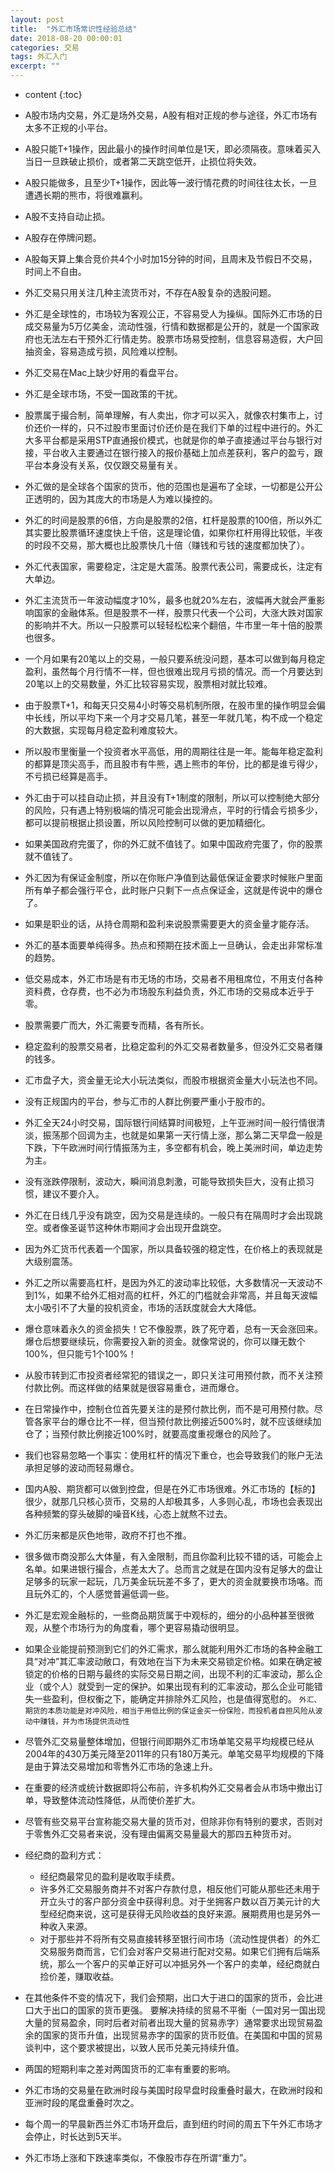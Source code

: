 ```yaml
---
layout: post
title:  "外汇市场常识性经验总结"
date: 2018-08-20 00:00:01
categories: 交易
tags: 外汇入门
excerpt: ""
---
```


* content
{:toc}


* A股市场内交易，外汇是场外交易，A股有相对正规的参与途径，外汇市场有太多不正规的小平台。

* A股只能T+1操作，因此最小的操作时间单位是1天，即必须隔夜。意味着买入当日一旦跌破止损价，或者第二天跳空低开，止损位将失效。

* A股只能做多，且至少T+1操作，因此等一波行情花费的时间往往太长，一旦遭遇长期的熊市，将很难赢利。

* A股不支持自动止损。

* A股存在停牌问题。

* A股每天算上集合竞价共4个小时加15分钟的时间，且周末及节假日不交易，时间上不自由。

* 外汇交易只用关注几种主流货币对，不存在A股复杂的选股问题。

* 外汇是全球性的，市场较为客观公正，不容易受人为操纵。国际外汇市场的日成交易量为5万亿美金，流动性强，行情和数据都是公开的，就是一个国家政府也无法左右干预外汇行情走势。股票市场易受控制，信息容易造假，大户回抽资金，容易造成亏损，风险难以控制。

* 外汇交易在Mac上缺少好用的看盘平台。

* 外汇是全球市场，不受一国政策的干扰。

* 股票属于撮合制，简单理解，有人卖出，你才可以买入，就像农村集市上，讨价还价一样的，只不过股市里面讨价还价是在我们下单的过程中进行的。外汇大多平台都是采用STP直通报价模式，也就是你的单子直接通过平台与银行对接，平台收入主要通过在银行接入的报价基础上加点差获利，客户的盈亏，跟平台本身没有关系，仅仅跟交易量有关。

* 外汇做的是全球各个国家的货币，他的范围也是遍布了全球，一切都是公开公正透明的，因为其庞大的市场是人为难以操控的。

* 外汇的时间是股票的6倍，方向是股票的2倍，杠杆是股票的100倍，所以外汇其实要比股票循环速度快上千倍，这是理论值，如果你杠杆用得比较低，半夜的时段不交易，那大概也比股票快几十倍（赚钱和亏钱的速度都加快了）。

* 外汇代表国家，需要稳定，注定是大震荡。股票代表公司，需要成长，注定有大单边。

* 外汇主流货币一年波动幅度才10%，最多也就20%左右，波幅再大就会严重影响国家的金融体系。但是股票不一样，股票只代表一个公司，大涨大跌对国家的影响并不大。所以一只股票可以轻轻松松来个翻倍，牛市里一年十倍的股票也很多。

* 一个月如果有20笔以上的交易，一般只要系统没问题，基本可以做到每月稳定盈利，虽然每个月行情不一样，但也很难出现月亏损的情况。而一个月要达到20笔以上的交易数量，外汇比较容易实现，股票相对就比较难。

* 由于股票T+1，和每天只交易4小时等交易机制所限，在股市里的操作明显会偏中长线，所以平均下来一个月才交易几笔，甚至一年就几笔，构不成一个稳定的大数据，实现每月稳定盈利难度较大。

* 所以股市里衡量一个投资者水平高低，用的周期往往是一年。能每年稳定盈利的都算是顶尖高手，而且股市有牛熊，遇上熊市的年份，比的都是谁亏得少，不亏损已经算是高手。

* 外汇由于可以挂自动止损，并且没有T+1制度的限制，所以可以控制绝大部分的风险，只有遇上特别极端的情况可能会出现滑点，平时的行情会亏损多少，都可以提前根据止损设置，所以风险控制可以做的更加精细化。

* 如果美国政府完蛋了，你的外汇就不值钱了。如果中国政府完蛋了，你的股票就不值钱了。

* 外汇因为有保证金制度，所以在你账户净值到达最低保证金要求时候账户里面所有单子都会强行平仓，此时账户只剩下一点点保证金，这就是传说中的爆仓了。

* 如果是职业的话，从持仓周期和盈利来说股票需要更大的资金量才能存活。

* 外汇的基本面要单纯得多。热点和预期在技术面上一旦确认，会走出非常标准的趋势。

* 低交易成本，外汇市场是有市无场的市场，交易者不用租席位，不用支付各种资料费，仓存费，也不必为市场股东利益负责，外汇市场的交易成本近乎于零。

* 股票需要广而大，外汇需要专而精，各有所长。

* 稳定盈利的股票交易者，比稳定盈利的外汇交易者数量多，但没外汇交易者赚的钱多。

* 汇市盘子大，资金量无论大小玩法类似，而股市根据资金量大小玩法也不同。

* 没有正规国内的平台，参与汇市的人群比例要严重小于股市的。

* 外汇全天24小时交易，国际银行间结算时间极短，上午亚洲时间一般行情很清淡，振荡那个回调为主，也就是如果第一天行情上涨，那么第二天早盘一般是下跌，下午欧洲时间行情振荡为主，多空都有机会，晚上美洲时间，单边走势为主。

* 没有涨跌停限制，波动大，瞬间消息刺激，可能导致损失巨大，没有止损习惯，建议不要介入。

* 外汇在日线几乎没有跳空，因为交易是连续的。一般只有在隔周时才会出现跳空。或者像圣诞节这种休市期间才会出现开盘跳空。

* 因为外汇货币代表着一个国家，所以具备较强的稳定性，在价格上的表现就是大级别震荡。

* 外汇之所以需要高杠杆，是因为外汇的波动率比较低，大多数情况一天波动不到1%，如果不给外汇相对高的杠杆，外汇的门槛就会非常高，并且每天波幅太小吸引不了大量的投机资金，市场的活跃度就会大大降低。

* 爆仓意味着永久的资金损失！它不像股票，跌了死守着，总有一天会涨回来。爆仓后想要继续玩，你需要投入新的资金。就像常说的，你可以赚无数个100%，但只能亏1个100%！

* 从股市转到汇市投资者经常犯的错误之一，即只关注可用预付款，而不关注预付款比例。而这样做的结果就是很容易重仓，进而爆仓。

* 在日常操作中，控制仓位首先要关注的是预付款比例，而不是可用预付款。尽管各家平台的爆仓比不一样，但当预付款比例接近500%时，就不应该继续加仓了；当预付款比例接近100%时，就要高度重视爆仓的风险了。

* 我们也容易忽略一个事实：使用杠杆的情况下重仓，也会导致我们的账户无法承担足够的波动而轻易爆仓。

* 国内A股、期货都可以做到控盘，但是在外汇市场很难。外汇市场的【标的】很少，就那几只核心货币，交易的人却极其多，人多则心乱，市场也会表现出各种频繁的穿头破脚的噪音K线，心态上就熬不过去。

* 外汇历来都是灰色地带，政府不打也不推。

* 很多做市商没那么大体量，有入金限制，而且你盈利比较不错的话，可能会上名单。如果进银行撮合，点差太大了。总而言之就是在国内没有足够大的盘让足够多的玩家一起玩，几万美金玩玩差不多了，更大的资金就要换市场咯。而且玩外汇的，个人感觉普遍低调一些。

* 外汇是宏观金融标的，一些商品期货属于中观标的，细分的小品种甚至很微观，从整个市场行为的角度看，哪个更容易撬动很明显。

* 如果企业能提前预测到它们的外汇需求，那么就能利用外汇市场的各种金融工具“对冲”其汇率波动敞口，有效地在当下为未来交易锁定价格。如果在确定被锁定的价格的日期与最终的实际交易日期之间，出现不利的汇率波动，那么企业（或个人）就受到一定的保护。如果出现有利的汇率波动，那么企业可能错失一些盈利，但权衡之下，能确定并排除外汇风险，也是值得宽慰的。
`外汇、期货的本质功能是对冲风险，相当于用低比例的保证金买一份保险，而投机者自担风险从波动中赚钱，并为市场提供流动性`

* 尽管外汇交易量整体增加，但银行间即期外汇市场单笔交易平均规模已经从2004年的430万美元降至2011年的只有180万美元。单笔交易平均规模的下降是由于算法交易增加和零售外汇市场的急速上升。

* 在重要的经济或统计数据即将公布前，许多机构外汇交易者会从市场中撤出订单，导致整体流动性降低，从而使价差扩大。

* 尽管有些交易平台宣称能交易大量的货币对，但除非你有特别的要求，否则对于零售外汇交易者来说，没有理由偏离交易量最大的那四五种货币对。

* 经纪商的盈利方式：
  +  经纪商最常见的盈利是收取手续费。
  + 许多外汇交易服务商并不对客户存款付息，相反他们可能从那些还未用于开立头寸的客户部分资金中获得利息。对于坐拥客户数以百万美元计的大型经纪商来说，这可是获得无风险收益的良好来源。展期费用也是另外一种收入来源。
  + 对于那些并不将所有交易直接转移至银行间市场（流动性提供者）的外汇交易服务商而言，它们会对客户交易进行配对交易。如果它们拥有后端系统，那么一个客户的买单正好可以冲抵另外一个客户的卖单，经纪商就白捡价差，赚取收益。

* 在其他条件不变的情况下，我们会预期，出口大于进口的国家的货币，会比进口大于出口的国家的货币更强。
要解决持续的贸易不平衡（一国对另一国出现大量的贸易盈余，同时后者对前者出现大量的贸易赤字）通常要求出现贸易盈余的国家的货币升值，出现贸易赤字的国家的货币贬值。在美国和中国的贸易谈判中，这个要求被提出，以致人民币兑美元持续升值。

* 两国的短期利率之差对两国货币的汇率有重要的影响。

* 外汇市场的交易量在欧洲时段与美国时段早盘时段重叠时最大，在欧洲时段和亚洲时段的尾盘重叠时次之。

* 每个周一的早晨新西兰外汇市场开盘后，直到纽约时间的周五下午外汇市场才会停止，时长达到5天半。

* 外汇市场上涨和下跌速率类似，不像股市存在所谓“重力”。



































